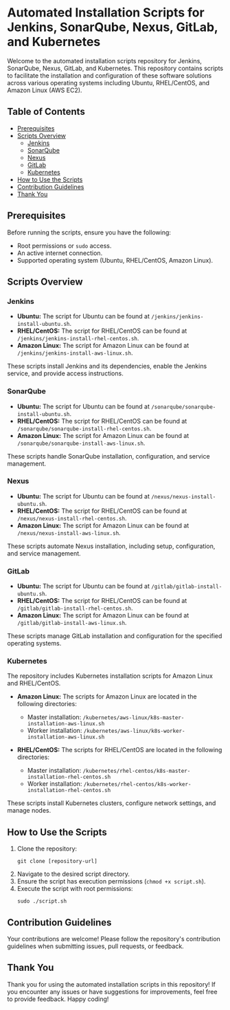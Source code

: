 # Automated Installation Scripts for Jenkins, SonarQube, Nexus, GitLab, and Kubernetes

Welcome to the automated installation scripts repository for Jenkins, SonarQube, Nexus, GitLab, and Kubernetes. This repository contains scripts to facilitate the installation and configuration of these software solutions across various operating systems including Ubuntu, RHEL/CentOS, and Amazon Linux (AWS EC2).

## Table of Contents

- [Prerequisites](#prerequisites)
- [Scripts Overview](#scripts-overview)
  - [Jenkins](#jenkins)
  - [SonarQube](#sonarqube)
  - [Nexus](#nexus)
  - [GitLab](#gitlab)
  - [Kubernetes](#kubernetes)
- [How to Use the Scripts](#how-to-use-the-scripts)
- [Contribution Guidelines](#contribution-guidelines)
- [Thank You](#thank-you)

## Prerequisites

Before running the scripts, ensure you have the following:

- Root permissions or `sudo` access.
- An active internet connection.
- Supported operating system (Ubuntu, RHEL/CentOS, Amazon Linux).

## Scripts Overview

### Jenkins

- **Ubuntu:** The script for Ubuntu can be found at `/jenkins/jenkins-install-ubuntu.sh`.
- **RHEL/CentOS:** The script for RHEL/CentOS can be found at `/jenkins/jenkins-install-rhel-centos.sh`.
- **Amazon Linux:** The script for Amazon Linux can be found at `/jenkins/jenkins-install-aws-linux.sh`.

These scripts install Jenkins and its dependencies, enable the Jenkins service, and provide access instructions.

### SonarQube

- **Ubuntu:** The script for Ubuntu can be found at `/sonarqube/sonarqube-install-ubuntu.sh`.
- **RHEL/CentOS:** The script for RHEL/CentOS can be found at `/sonarqube/sonarqube-install-rhel-centos.sh`.
- **Amazon Linux:** The script for Amazon Linux can be found at `/sonarqube/sonarqube-install-aws-linux.sh`.

These scripts handle SonarQube installation, configuration, and service management.

### Nexus

- **Ubuntu:** The script for Ubuntu can be found at `/nexus/nexus-install-ubuntu.sh`.
- **RHEL/CentOS:** The script for RHEL/CentOS can be found at `/nexus/nexus-install-rhel-centos.sh`.
- **Amazon Linux:** The script for Amazon Linux can be found at `/nexus/nexus-install-aws-linux.sh`.

These scripts automate Nexus installation, including setup, configuration, and service management.

### GitLab

- **Ubuntu:** The script for Ubuntu can be found at `/gitlab/gitlab-install-ubuntu.sh`.
- **RHEL/CentOS:** The script for RHEL/CentOS can be found at `/gitlab/gitlab-install-rhel-centos.sh`.
- **Amazon Linux:** The script for Amazon Linux can be found at `/gitlab/gitlab-install-aws-linux.sh`.

These scripts manage GitLab installation and configuration for the specified operating systems.

### Kubernetes

The repository includes Kubernetes installation scripts for Amazon Linux and RHEL/CentOS.

- **Amazon Linux:** The scripts for Amazon Linux are located in the following directories:
  - Master installation: `/kubernetes/aws-linux/k8s-master-installation-aws-linux.sh`
  - Worker installation: `/kubernetes/aws-linux/k8s-worker-installation-aws-linux.sh`

- **RHEL/CentOS:** The scripts for RHEL/CentOS are located in the following directories:
  - Master installation: `/kubernetes/rhel-centos/k8s-master-installation-rhel-centos.sh`
  - Worker installation: `/kubernetes/rhel-centos/k8s-worker-installation-rhel-centos.sh`

These scripts install Kubernetes clusters, configure network settings, and manage nodes.

## How to Use the Scripts

1. Clone the repository:
    ```shell
    git clone [repository-url]
    ```
2. Navigate to the desired script directory.
3. Ensure the script has execution permissions (`chmod +x script.sh`).
4. Execute the script with root permissions:
    ```shell
    sudo ./script.sh
    ```

## Contribution Guidelines

Your contributions are welcome! Please follow the repository's contribution guidelines when submitting issues, pull requests, or feedback.

## Thank You

Thank you for using the automated installation scripts in this repository! If you encounter any issues or have suggestions for improvements, feel free to provide feedback. Happy coding!
